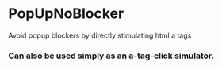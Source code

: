 # PopUpNoBlocker
Avoid popup blockers by directly stimulating html a tags

### Can also be used simply as an a-tag-click simulator.
